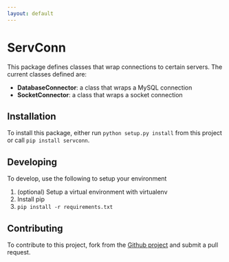 ```yaml
---
layout: default
---
```


ServConn
========

This package defines classes that wrap connections to certain servers. The current classes defined are:

- **DatabaseConnector**: a class that wraps a MySQL connection
- **SocketConnector**: a class that wraps a socket connection

Installation
------------

To install this package, either run `python setup.py install` from this project or call `pip install servconn`.

Developing
----------

To develop, use the following to setup your environment

1. (optional) Setup a virtual environment with virtualenv
2. Install pip
3. `pip install -r requirements.txt`

Contributing
------------

To contribute to this project, fork from the [Github project](http://github.com/brandonchinn178/servconn) and submit a pull request.